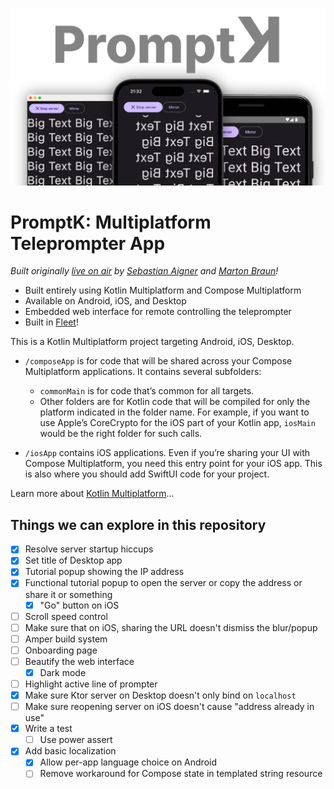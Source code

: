 ![](readme_images/promptk.png)

# PromptK: Multiplatform Teleprompter App

_Built originally [live on air](https://twitch.tv/sebi_io) by [Sebastian Aigner](https://github.com/sebastianaigner) and
[Marton Braun](https://github.com/zsmb13)!_

- Built entirely using Kotlin Multiplatform and Compose Multiplatform
- Available on Android, iOS, and Desktop
- Embedded web interface for remote controlling the teleprompter
- Built in [Fleet](https://blog.jetbrains.com/kotlin/2023/11/kotlin-multiplatform-tooling-in-fleet/)!

This is a Kotlin Multiplatform project targeting Android, iOS, Desktop.

* `/composeApp` is for code that will be shared across your Compose Multiplatform applications.
  It contains several subfolders:
    - `commonMain` is for code that’s common for all targets.
    - Other folders are for Kotlin code that will be compiled for only the platform indicated in the folder name.
      For example, if you want to use Apple’s CoreCrypto for the iOS part of your Kotlin app,
      `iosMain` would be the right folder for such calls.

* `/iosApp` contains iOS applications. Even if you’re sharing your UI with Compose Multiplatform,
  you need this entry point for your iOS app. This is also where you should add SwiftUI code for your project.

Learn more about [Kotlin Multiplatform](https://www.jetbrains.com/help/kotlin-multiplatform-dev/get-started.html)…

## Things we can explore in this repository

- [x] Resolve server startup hiccups
- [x] Set title of Desktop app
- [x] Tutorial popup showing the IP address
- [x] Functional tutorial popup to open the server or copy the address or share it or something
    - [x] "Go" button on iOS
- [ ] Scroll speed control
- [ ] Make sure that on iOS, sharing the URL doesn't dismiss the blur/popup
- [ ] Amper build system
- [ ] Onboarding page
- [ ] Beautify the web interface
    - [x] Dark mode
- [ ] Highlight active line of prompter
- [x] Make sure Ktor server on Desktop doesn't only bind on `localhost`
- [ ] Make sure reopening server on iOS doesn't cause "address already in use"
- [x] Write a test
    - [ ] Use power assert
- [x] Add basic localization
    - [x] Allow per-app language choice on Android
    - [ ] Remove workaround for Compose state in templated string resource